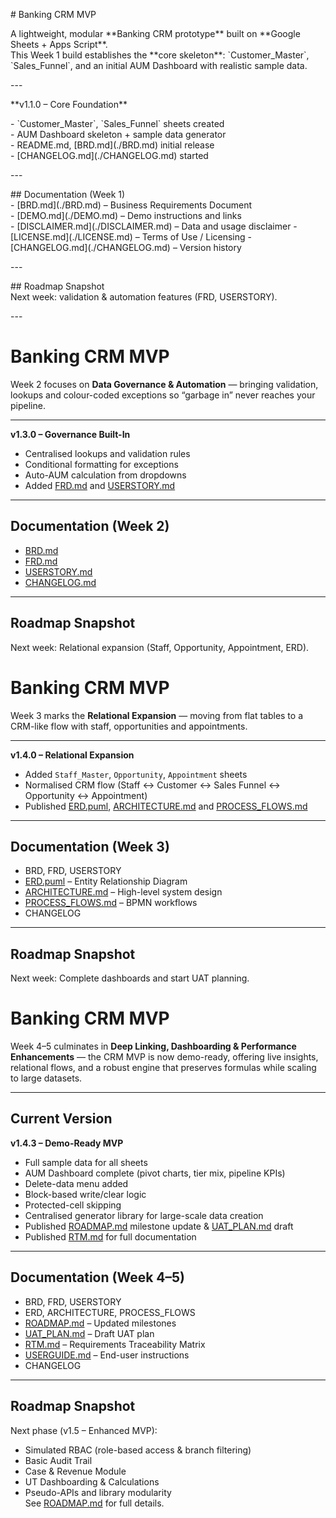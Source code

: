 \# Banking CRM MVP  

A lightweight, modular \*\*Banking CRM prototype\*\* built on \*\*Google Sheets \+ Apps Script\*\*.    
This Week 1 build establishes the \*\*core skeleton\*\*: \`Customer\_Master\`, \`Sales\_Funnel\`, and an initial AUM Dashboard with realistic sample data.

\---

\*\*v1.1.0 – Core Foundation\*\*  

\- \`Customer\_Master\`, \`Sales\_Funnel\` sheets created    
\- AUM Dashboard skeleton \+ sample data generator    
\- README.md, \[BRD.md\](./BRD.md) initial release    
\- \[CHANGELOG.md\](./CHANGELOG.md) started  

\---

\#\# Documentation (Week 1\)  
\- \[BRD.md\](./BRD.md) – Business Requirements Document  
\- \[DEMO.md](./DEMO.md) – Demo instructions and links  
\- \[DISCLAIMER.md](./DISCLAIMER.md) – Data and usage disclaimer 
\- \[LICENSE.md](./LICENSE.md) – Terms of Use / Licensing
\- \[CHANGELOG.md\](./CHANGELOG.md) – Version history  

\---

\#\# Roadmap Snapshot    
Next week: validation & automation features (FRD, USERSTORY).

\---

# Banking CRM MVP  

Week 2 focuses on **Data Governance & Automation** — bringing validation, lookups and colour-coded exceptions so “garbage in” never reaches your pipeline.

---

**v1.3.0 – Governance Built-In**  

- Centralised lookups and validation rules  
- Conditional formatting for exceptions  
- Auto-AUM calculation from dropdowns  
- Added [FRD.md](./FRD.md) and [USERSTORY.md](./USERSTORY.md)  

---

## Documentation (Week 2)
- [BRD.md](./BRD.md)  
- [FRD.md](./FRD.md)  
- [USERSTORY.md](./USERSTORY.md)  
- [CHANGELOG.md](./CHANGELOG.md)  

---

## Roadmap Snapshot  
Next week: Relational expansion (Staff, Opportunity, Appointment, ERD).

# Banking CRM MVP  

Week 3 marks the **Relational Expansion** — moving from flat tables to a CRM-like flow with staff, opportunities and appointments.

---

**v1.4.0 – Relational Expansion**  

- Added `Staff_Master`, `Opportunity`, `Appointment` sheets  
- Normalised CRM flow (Staff ↔ Customer ↔ Sales Funnel ↔ Opportunity ↔ Appointment)  
- Published [ERD.puml](./ERD.puml), [ARCHITECTURE.md](./ARCHITECTURE.md) and [PROCESS_FLOWS.md](./PROCESS_FLOWS.md)  

---

## Documentation (Week 3)
- BRD, FRD, USERSTORY  
- [ERD.puml](./ERD.puml) – Entity Relationship Diagram  
- [ARCHITECTURE.md](./ARCHITECTURE.md) – High-level system design  
- [PROCESS_FLOWS.md](./PROCESS_FLOWS.md) – BPMN workflows  
- CHANGELOG  

---

## Roadmap Snapshot  
Next week: Complete dashboards and start UAT planning.


# Banking CRM MVP  

Week 4–5 culminates in **Deep Linking, Dashboarding & Performance Enhancements** — the CRM MVP is now demo-ready, offering live insights, relational flows, and a robust engine that preserves formulas while scaling to large datasets.

---

## Current Version  
**v1.4.3 – Demo-Ready MVP**  

- Full sample data for all sheets  
- AUM Dashboard complete (pivot charts, tier mix, pipeline KPIs)  
- Delete-data menu added  
- Block-based write/clear logic  
- Protected-cell skipping  
- Centralised generator library for large-scale data creation  
- Published [ROADMAP.md](./ROADMAP.md) milestone update & [UAT_PLAN.md](./UAT_PLAN.md) draft  
- Published [RTM.md](./RTM.md) for full documentation  

---

## Documentation (Week 4–5)
- BRD, FRD, USERSTORY  
- ERD, ARCHITECTURE, PROCESS_FLOWS  
- [ROADMAP.md](./ROADMAP.md) – Updated milestones  
- [UAT_PLAN.md](./UAT_PLAN.md) – Draft UAT plan  
- [RTM.md](./RTM.md) – Requirements Traceability Matrix  
- [USERGUIDE.md](./USERGUIDE.md) – End-user instructions  
- CHANGELOG  

---

## Roadmap Snapshot  
Next phase (v1.5 – Enhanced MVP):  

- Simulated RBAC (role-based access & branch filtering)  
- Basic Audit Trail  
- Case & Revenue Module  
- UT Dashboarding & Calculations  
- Pseudo-APIs and library modularity  
See [ROADMAP.md](./ROADMAP.md) for full details.



